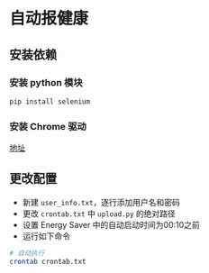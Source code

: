 # 自动报健康

## 安装依赖

### 安装 python 模块

```bash
pip install selenium
```

### 安装 Chrome 驱动

[地址](https://sites.google.com/a/chromium.org/chromedriver/downloads)

## 更改配置

* 新建 `user_info.txt`，逐行添加用户名和密码
* 更改 `crontab.txt` 中 `upload.py` 的绝对路径 
* 设置 Energy Saver 中的自动启动时间为00:10之前
* 运行如下命令

```bash
# 自动执行
crontab crontab.txt
```

